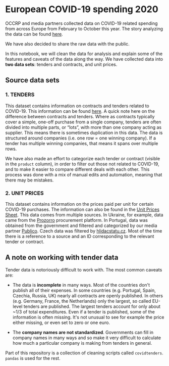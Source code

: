 # European COVID-19 spending 2020

OCCRP and media partners collected data on COVID-19 related spending from across Europe from February to October this year.
The story analyzing the data can be found [here](https://www.occrp.org/en/coronavirus/europes-covid-19-spending-spree-unmasked).

We have also decided to share the raw data with the public.

In this notebook, we will clean the data for analysis and explain some of the features and caveats of the data along the way. We have collected data into **two data sets**: tenders and contracts, and unit prices.


## Source data sets

### 1. TENDERS

This dataset contains information on contracts and tenders related to COVID-19. This information can be found [here](https://docs.google.com/spreadsheets/d/1VXURZlKH-_GeNvPrytgJOeTUH3hXf0r_veIXWJp1K20/edit?usp=sharing).
A quick note here on the difference between contracts and tenders. Where as contracts typically cover a simple, one-off purchase from a single company, tenders are often divided into multiple parts, or “lots”, with more than one company acting as supplier.
This means there is sometimes duplication in this data. The data is structured around companies (i.e. one row = one winning company). If a tender has multiple winning companies, that means it spans over multiple rows.

We have also made an effort to categorize each tender or contract (visible in the `product` column), in order to filter out those not related to COVID-19, and to make it easier to compare different deals with each other. This process was done with a mix of manual edits and automation, meaning that there may be mistakes.


### 2. UNIT PRICES

This dataset contains information on the prices paid per unit for certain COVID-19 purchases. The information can also be found in the [Unit Prices Sheet](https://docs.google.com/spreadsheets/d/10VL5FpviSXctagcoQM_pr0xP4Lsmzzc3-i7mEyCE2kw/edit?usp=sharing). 
This data comes from multiple sources. In Ukraine, for example, data came from the [Prozorro](https://prozorro.gov.ua/en/tender/search/) procurement platform. In Portugal, data was obtained from the government and filtered and categorized by our media partner [Publico](https://www.publico.pt). Czech data was filtered by [hlidacstatu.cz](https://www.hlidacstatu.cz/).
Most of the time there is a reference to a source and an ID corresponding to the relevant tender or contract.


## A note on working with tender data

Tender data is notoriously difficult to work with. The most common caveats are:

* The data is **incomplete** in many ways. Most of the countries don't publish all of their expenses. In some countries (e.g. Portugal, Spain, Czechia, Russia, UK) nearly all contracts are openly published. In others (e.g. Germany, France, the Netherlands) only the largest, so called EU-level tenders are published. The largest tenders account for only about ~1/3 of total expenditures. Even if a tender is published, some of the information is often missing. It's not unusual to see for example the price either missing, or even set to zero or one euro.

* The **company names are not standardized**. Governments can fill in company names in many ways and so make it very difficult to calculate how much a particular company is making from tenders in general.


Part of this repository is a collection of cleaning scripts called `covidtenders`. `pandas` is used for the rest.

